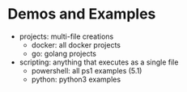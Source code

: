 # Demos and Examples

- projects: multi-file creations
    - docker: all docker projects
    - go: golang projects
- scripting: anything that executes as a single file
    - powershell: all ps1 examples (5.1)
    - python: python3 examples

